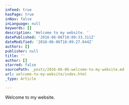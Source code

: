 ```yaml
---
inFeed: true
hasPage: true
inNav: false
inLanguage: null
keywords: []
description: 'Welcome to my website. '
datePublished: '2016-06-06T18:09:33.311Z'
dateModified: '2016-06-06T18:09:27.044Z'
authors: []
publisher: null
title: ''
author: []
starred: false
sourcePath: _posts/2016-06-06-welcome-to-my-website.md
url: welcome-to-my-website/index.html
_type: Article

---
```

Welcome to my website.